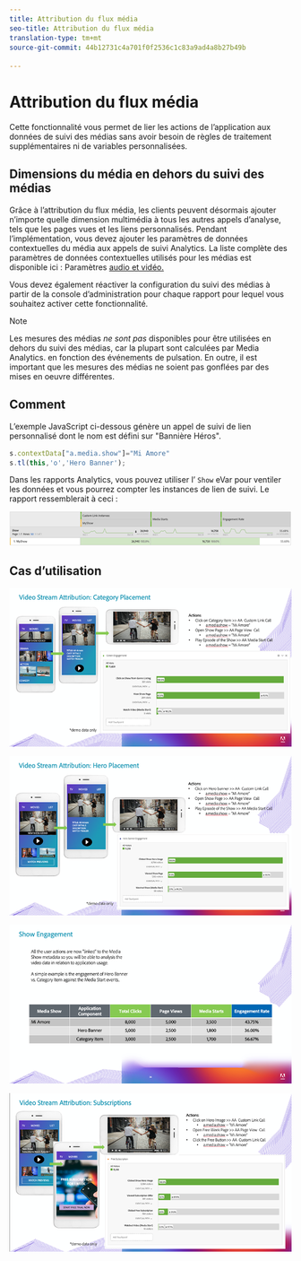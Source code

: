 ```yaml
---
title: Attribution du flux média
seo-title: Attribution du flux média
translation-type: tm+mt
source-git-commit: 44b12731c4a701f0f2536c1c83a9ad4a8b27b49b

---
```



# Attribution du flux média

Cette fonctionnalité vous permet de lier les actions de l’application aux données de suivi des médias sans avoir besoin de règles de traitement supplémentaires ni de variables personnalisées.

## Dimensions du média en dehors du suivi des médias

Grâce à l’attribution du flux média, les clients peuvent désormais ajouter n’importe quelle dimension multimédia à tous les autres appels d’analyse, tels que les pages vues et les liens personnalisés. Pendant l’implémentation, vous devez ajouter les paramètres de données contextuelles du média aux appels de suivi Analytics. La liste complète des paramètres de données contextuelles utilisés pour les médias est disponible ici : Paramètres [audio et vidéo.](/help/metrics-and-metadata/audio-video-parameters.md)

Vous devez également réactiver la configuration du suivi des médias à partir de la console d’administration pour chaque rapport pour lequel vous souhaitez activer cette fonctionnalité.

>[!NOTE]
>Les mesures des médias _ne sont pas_ disponibles pour être utilisées en dehors du suivi des médias, car la plupart sont calculées par Media Analytics.
>en fonction des événements de pulsation. En outre, il est important que les mesures des médias ne soient pas gonflées par des mises en oeuvre différentes.

## Comment

L’exemple JavaScript ci-dessous génère un appel de suivi de lien personnalisé dont le nom est défini sur "Bannière Héros".

```javascript
s.contextData["a.media.show"]="Mi Amore"
s.tl(this,'o','Hero Banner');
```

Dans les rapports Analytics, vous pouvez utiliser l’ `Show` eVar pour ventiler les données et vous pourrez compter les instances de lien de suivi. Le rapport ressemblerait à ceci :

![](/assets/myShow-rpt-1.png)

## Cas d’utilisation

![](/assets/vid-stream-attr-category.png)

![](/assets/vid-stream-attr-hero.png)

![](/assets/show-engagement.png)

![](/assets/vid-stream-attr-subs.png)
